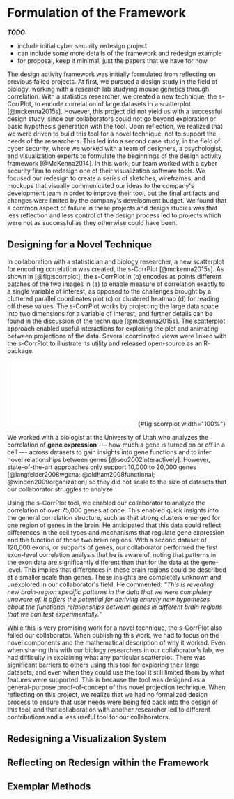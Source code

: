 
# Formulation of the Framework

**_TODO:_**

  - include initial cyber security redesign project
  - can include some more details of the framework and redesign example
  - for proposal, keep it minimal, just the papers that we have for now


The design activity framework was initially formulated from reflecting on previous failed projects.
At first, we pursued a design study in the field of biology, working with a research lab studying mouse genetics through correlation.
With a statistics researcher, we created a new technique, the s-CorrPlot, to encode correlation of large datasets in a scatterplot [@mckenna2015s].
However, this project did not yield us with a successful design study, since our collaborators could not go beyond exploration or basic hypothesis generation with the tool.
Upon reflection, we realized that we were driven to build this tool for a novel technique, not to support the needs of the researchers.
This led into a second case study, in the field of cyber security,
where we worked with a team of designers, a psychologist, and visualization experts to formulate the beginnings of the design activity framework [@McKenna2014].
In this work, our team worked with a cyber security firm to redesign one of their visualization software tools.
We focused our redesign to create a series of sketches, wireframes, and mockups that visually communicated our ideas to the company's development team in order to improve their tool,
but the final artifacts and changes were limited by the company's development budget.
We found that a common aspect of failure in these projects and design studies was that less reflection and less control of the design process led to projects which were not as successful as they otherwise could have been.





## Designing for a Novel Technique

In collaboration with a statistician and biology researcher, a new scatterplot for encoding correlation was created, the s-CorrPlot [@mckenna2015s].
As shown in [@fig:scorrplot], the s-CorrPlot in (b) encodes as points different patches of the two images in (a) to enable measure of correlation exactly to a single variable of interest, as opposed to the challenges brought by a cluttered parallel coordinates plot (c) or clustered heatmap (d) for reading off these values.
The s-CorrPlot works by projecting the large data space into two dimensions for a variable of interest,
and further details can be found in the discussion of the technique [@mckenna2015s].
The scatterplot approach enabled useful interactions for exploring the plot and animating between projections of the data.
Several coordinated views were linked with the s-CorrPlot to illustrate its utility and released open-source as an R-package.


![
  Multiple correlation visualizations for two datasets containing a total of
  over 130,000 variables, $9 \times 9$ patches of two images (a), with 81
  observations (pixels) each. The proposed s-CorrPlot (b) reveals correlation
  structures between variables such as the highly correlated image patches
  shown at the bottom corresponding to a horizontal shift of a vertical edge.
  These continuous variations visible in the s-CorrPlot are not emphasized in a
  parallel coordinates plot (c) or a clustered heatmap of pairwise correlation
  coefficients (d). In (b) and (c), color indicates membership of the
  displayed variable from the images in (a).  In (d), purple indicates strong
  positive correlation and orange strong negative correlation. Only the s-CorrPlot
  can plot all variables, due to computational and screenspace limitations of
  (c) and (d).
](figures/scorrplot/corr-house.pdf){#fig:scorrplot width="100%"}


We worked with a biologist at the University of Utah
who analyzes the correlation of **gene expression** --- how much a
gene is turned on or off in a cell --- across datasets to gain
insights into gene functions and to infer novel relationships between genes
[@seo2002interactively].
However, state-of-the-art approaches only support 10,000 to 20,000 genes [@langfelder2008wgcna; @oldham2008functional; @winden2009organization]
so they did not scale to the size of datasets that our collaborator struggles to analyze.


Using the s-CorrPlot tool, we enabled our collaborator to analyze the correlation of over 75,000 genes at once.
This enabled quick insights into the general correlation structure, such as that strong clusters emerged for one region of genes in the brain.
He anticipated that this data could reflect differences in the cell types
and mechanisms that regulate gene expression and the function of those two brain regions.
With a second dataset of 120,000 exons, or subparts of genes, our collaborator performed the first exon-level correlation analysis that he is aware of,
noting that patterns in the exon data are significantly different than that for the data at the gene-level.
This implies that differences in these brain regions could be described at a smaller scale than genes.
These insights are completely unknown and unexplored in our collaborator's field.
He commented:
*"This is revealing new brain-region specific patterns in the data
  that we were completely unaware of. It offers the potential for deriving
  entirely new hypotheses about the functional relationships between genes
  in different brain regions that we can test experimentally."*


While this is very promising work for a novel technique, the s-CorrPlot also failed our collaborator.
When publishing this work, we had to focus on the novel components and the mathematical description of why it worked.
Even when sharing this with our biology researchers in our collaborator's lab, we had difficulty in explaining what any particular scatterplot.
There was significant barriers to others using this tool for exploring their large datasets,
and even when they could use the tool it still limited them by what features were supported.
This is because the tool was designed as a general-purpose proof-of-concept of this novel projection technique.
When reflecting on this project, we realize that we had no formalized design process to ensure that user needs were being fed back into the design of this tool,
and that collaboration with another researcher led to different contributions and a less useful tool for our collaborators.





## Redesigning a Visualization System







## Reflecting on Redesign within the Framework







## Exemplar Methods



